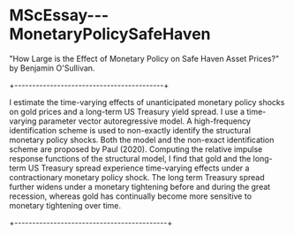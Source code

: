 # MScEssay---MonetaryPolicySafeHaven

"How Large is the Effect of Monetary Policy on Safe Haven Asset Prices?" by Benjamin O'Sullivan.

+------------------------------------------+

I estimate the time-varying effects of unanticipated monetary policy shocks on gold prices and a long-term US Treasury yield spread. I use a 
time-varying parameter vector autoregressive model. A high-frequency identification scheme is used to non-exactly identify the structural monetary policy
shocks. Both the model and the non-exact identification scheme are proposed by Paul (2020). Computing the relative impulse response functions of the 
structural model, I find that gold and the long-term US Treasury spread experience time-varying effects under a contractionary monetary policy shock. 
The long term Treasury spread further widens under a monetary tightening before and during the great recession, whereas gold has continually become 
more sensitive to monetary tightening over time.

+-------------------------------------------+

